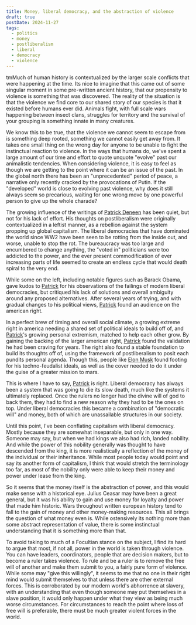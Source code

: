 ```yaml
---
title: Money, liberal democracy, and the abstraction of violence
draft: true
postDate: 2024-11-27
tags:
  - politics
  - money
  - postliberalism
  - liberal
  - democracy
  - violence
---
```

tmMuch of human history is contextualized by the larger scale conflicts that were happening at the time. Its nice to imagine that this came out of some singular moment in some pre-written ancient history, that our propensity to violence is something that was discovered. The reality of the situation is that the violence we find core to our shared story of our species is that it existed before humans ever did. Animals fight, with full scale wars happening between insect clans, struggles for territory and the survival of your grouping is something innate in many creatures.

We know this to be true, that the violence we cannot seem to escape from is something deep rooted, something we cannot easily get away from. It takes one small thing on the wrong day for anyone to be unable to fight the instinctual reaction to violence. In the ways that humans do, we've spent a large amount of our time and effort to quote unquote "evolve" past our animalistic tendencies. When considering violence, it is easy to feel as though we are getting to the point where it can be an issue of the past. In the global north there has been an "unprecedented" period of peace, a narrative only recently cracked by the provocations of Putin. If the "developed" world is close to evolving past violence, why does it still always seem so precarious, waiting for one wrong move by one powerful person to give up the whole charade?

The growing influence of the writings of [Patrick Deneen] has been quiet, but not for his lack of effort. His thoughts on postliberalism were originally contextualized in a leftist manner, as a rebellion against the system propping up global capitalism. The liberal democracies that have dominated the world since WW2 have been seen to be rotting from the inside out, and worse, unable to stop the rot. The bureaucracy was too large and encumbered to change anything, the "voted in" politicians were too addicted to the power, and the ever present commodification of ever increasing parts of life seemed to create an endless cycle that would death spiral to the very end.

While some on the left, including notable figures such as Barack Obama, gave kudos to [Patrick] for his observations of the failings of modern liberal democracies, but critiqued his lack of solutions and overall ambiguity around any proposed alternatives. After several years of trying, and with gradual changes to his political views, [Patrick] found an audience on the american right. 

In a perfect brew of timing and overall social climate, a growing extreme right in america needing a shared set of political ideals to build off of, and [Patrick]'s growing personal extremism, matched to help each other grow. By gaining the backing of the larger american right, [Patrick] found the validation he had been craving for years. The right also found a stable foundation to build its thoughts off of, using the framework of postliberalism to posit each pundits personal agenda. Though this, people like [Elon Musk] found footing for his techno-feudalist ideals, as well as the cover needed to do it under the guise of a greater mission to mars.

This is where I have to say, [Patrick] is right. Liberal democracy has always been a system that was going to die its slow death, much like the systems it ultimately replaced. Once the rulers no longer had the divine will of god to back them, they had to find a new reason why they had to be the ones on top. Under liberal democracies this became a combination of "democratic will" and money, both of which are unassailable structures in our society. 

Until this point, I've been conflating capitalism with liberal democracy. Mostly because they are somewhat inseparable, but only in one way. Someone may say, but when we had kings we also had rich, landed nobility. And while the power of this nobility generally was thought to have descended from the king, it is more realistically a reflection of the money of the individual or their inheritance. While most people today would point and say its another form of capitalism, I think that would stretch the terminology too far, as most of the nobility only were able to keep their money and power under lease from the king.

So it seems that the money itself is the abstraction of power, and this would make sense with a historical eye. Julius Ceasar may have been a great general, but it was his ability to gain and use money for loyalty and power that made him historic. Wars throughout written european history tend to fall to the gain of money and other money-making resources. This all brings the question of what money even is. While ostensively its nothing more than some abstract representation of value, there is some instinctual understanding that it is something more than that. 

To avoid taking to much of a Focultian stance on the subject, I find its hard to argue that most, if not all, power in the world is taken through violence. You can have leaders, coordinators, people that are decision makers, but to become a ruler takes violence. To rule and be a ruler is to remove the free will of another and make them submit to you, a fairly pure form of violence. While some may "give this willingly", it seems to me that no one in their right mind would submit themselves to that unless there are other external forces. This is corroborated by our modern world's abhorrence at slavery, with an understanding that even though someone may put themselves in a slave position, it would only happen under what they view as being much worse circumstances. For circumstances to reach the point where loss of free will is preferable, there must be much greater violent forces in the world.

[Patrick Deneen]: /refrence/patrick-deneen "Patrick Deneen"
[Patrick]: /refrence/patrick-deneen "Patrick Deneen"
[Elon Musk]: /refrence/elon-musk "Elon Musk"
